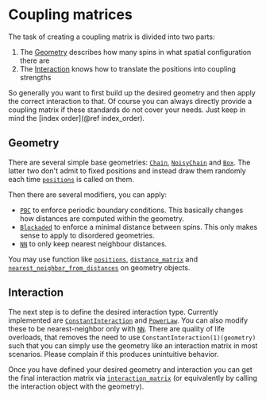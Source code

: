 # Coupling matrices

The task of creating a coupling matrix is divided into two parts:
1. The [Geometry](@ref) describes how many spins in what spatial configuration there are
2. The [Interaction](@ref) knows how to translate the positions into coupling strengths

So generally you want to first build up the desired geometry and then apply the correct interaction to that. Of course you can always directly provide a coupling matrix if these standards do not cover your needs. Just keep in mind the [index order](@ref index_order).

## Geometry
There are several simple base geometries: [`Chain`](@ref), [`NoisyChain`](@ref) and [`Box`](@ref). The latter two don't admit to fixed positions and instead draw them randomly each time [`positions`](@ref) is called on them.

Then there are several modifiers, you can apply:
 - [`PBC`](@ref) to enforce periodic boundary conditions. This basically changes how distances are computed within the geometry.
 - [`Blockaded`](@ref) to enforce a minimal distance between spins. This only makes sense to apply to disordered geometries.
 - [`NN`](@ref) to only keep nearest neighbour distances.

You may use function like [`positions`](@ref), [`distance_matrix`](@ref) and [`nearest_neighbor_from_distances`](@ref) on geometry objects.

## Interaction
The next step is to define the desired interaction type. Currently implemented are [`ConstantInteraction`](@ref) and [`PowerLaw`](@ref). You can also modify these to be nearest-neighbor only with [`NN`](@ref). There are quality of life overloads, that removes the need to use `ConstantInteraction(1)(geometry)` such that you can simply use the geometry like an interaction matrix in most scenarios. Please complain if this produces unintuitive behavior.

Once you have defined your desired geometry and interaction you can get the final interaction matrix via [`interaction_matrix`](@ref) (or equivalently by calling the interaction object with the geometry).
